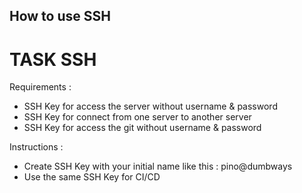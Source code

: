 ## How to use SSH

# TASK SSH

Requirements :

- SSH Key for access the server without username & password
- SSH Key for connect from one server to another server
- SSH Key for access the git without username & password

Instructions :

- Create SSH Key with your initial name like this : pino@dumbways
- Use the same SSH Key for CI/CD
